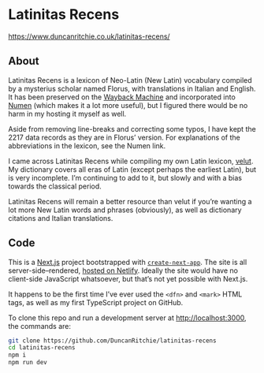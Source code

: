 # Latinitas Recens
https://www.duncanritchie.co.uk/latinitas-recens/

## About
Latinitas Recens is a lexicon of Neo-Latin (New Latin) vocabulary compiled by a mysterius scholar named Florus, with translations in Italian and English. It has been preserved on the [Wayback Machine](http://web.archive.org/web/20080415072407/http://users.adelphia.net/~florusc/latine/search.html) and incorporated into [Numen](https://latinlexicon.org/latinitas_recens_latine.php) (which makes it a lot more useful), but I figured there would be no harm in my hosting it myself as well.

Aside from removing line-breaks and correcting some typos, I have kept the 2217 data records as they are in Florus’ version. For explanations of the abbreviations in the lexicon, see the Numen link.

I came across Latinitas Recens while compiling my own Latin lexicon, [velut](https://github.com/DuncanRitchie/velut). My dictionary covers all eras of Latin (except perhaps the earliest Latin), but is very incomplete. I’m continuing to add to it, but slowly and with a bias towards the classical period.

Latinitas Recens will remain a better resource than velut if you’re wanting a lot more New Latin words and phrases (obviously), as well as dictionary citations and Italian translations.

## Code
This is a [Next.js](https://nextjs.org/) project bootstrapped with [`create-next-app`](https://github.com/vercel/next.js/tree/canary/packages/create-next-app). The site is all server-side–rendered, [hosted on Netlify](https://www.duncanritchie.co.uk/latinitas-recens/). Ideally the site would have no client-side JavaScript whatsoever, but that’s not yet possible with Next.js.

It happens to be the first time I’ve ever used the `<dfn>` and `<mark>` HTML tags, as well as my first TypeScript project on GitHub.

To clone this repo and run a development server at [http://localhost:3000](http://localhost:3000), the commands are:
```bash
git clone https://github.com/DuncanRitchie/latinitas-recens
cd latinitas-recens
npm i
npm run dev
```
